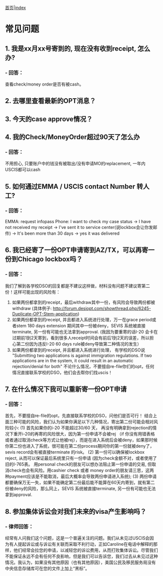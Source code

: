 [首页](https://ion2014.github.io/OPTActionLogs/index_ch)|[index](https://ion2014.github.io/OPTActionLogs)
# 常见问题

## 1. 我是xx月xx号寄到的, 现在没有收到receipt, 怎么办?
### - 回答：
查看check/money order是否有被cash。
## 2. 去哪里查看最新的OPT消息？
## 3. 今天的case approve情况？
## 4. 我的Check/MoneyOrder超过90天了怎么办
### - 回答：
不用担心, 只要账户中的钱没有被取出/没有申请MO的replacement, 一年内USCIS都可以cash
## 5. 如何通过EMMA / USCIS contact Number 转人工?
### - 回答：
EMMA: request infopass
Phone: I want to check my case status -> I have not received my receipt -> I've sent it to service center(说lockbox会让你发邮件) -> It's been more than 30 days -> yes it was delivered
## 6. 我已经寄了一份OPT申请寄到AZ/TX，可以再寄一份到Chicago lockbox吗？
### - 回答：
我们了解到各学校DSO的回复都是不建议这样做，材料没有问题不建议寄第二份！这样可能出现的风险有：
1. 如果两份都拿到的receipt，最后withdraw其中一份，有风险会导致两份都被withdraw (具体例子: http://forum.desiopt.com/showthread.php/6245-Duplicate-OPT-Stem-application)
2. 如果两份都拿到的receipt, 并且都进入系统进行处理，万一在grace period或者stem 180 days extension 期间其中一份被deny，SEVIS 系统被直接terminate, 另一份有可能也无法拿到approval. (我因为要重寄的话I-20 会卡在过期前1到2天寄到，看到很多人receipt时间会有前后1到2天的误差，所以担心第二份因为违反I-20 60 days rule被deny导致第二种情况的发生）
3. 如果两份都拿到的receipt, 并且都进入系统进行处理， 有学校的DSO说 "Submitting two applications is against immigration regulations. If two applications are in the system, it could result in an automatic rejection/denial for both"
不论什么情况，不要擅自re-file你们的opt，任何情况直接联系学校的DSO，他们会去帮你们找uscis！

## 7. 在什么情况下我可以重新寄一份OPT申请
### - 回答：
首先，不要擅自re-file的opt，先直接联系学校的DSO，问他们是否可行！
结合上面三种可能的风险，我们认为如果你满足以下几种情况，寄出第二份可能会相对风险较小:
(1) 首先如果你的i-20 不能超过30/60 天， 再没有明确拿到rejection的情况下重开i-20的再寄的风险很大，因为第一份申请不会被rej （if 你没有用错表格或者通过取消check等方式让他被rej），而是在进入系统后会被deny，如果那时候你第二份也进入了系统，很可能在第二份process期间你的第一份就被deny了，sevis record会有被直接terminate 的risk。
(2) 第一份可以确保被lockbox reject, 从而可以保证最后系统里只有一份申请 (因为check金额不对，或者使用了旧的I-765表。 用personal check的朋友可以想办法阻止第一份申请的交易, 但取消check也会有风险。用cashier check 或者 money order的朋友请三思，这两种payment应该是不能取消，最后大概率会导致两份申请进入系统);
(3) 两份申请都要确保万无一失，如果不能确定第二份最后能不能算在60天内寄到，就有第二份被deny的风险，那么同上，SEVIS 系统被直接terminate, 另一份有可能也无法拿到approval.

## 8. 参加集体诉讼会对我们未来的visa产生影响吗？
### - 律师回答：
经常有人问我们这个问题，这是一个普遍关注的问题。我们从未见过USCIS会因为有人提起诉讼或与诉讼有关联而采取不利行动，正如Caroline在电话中解释的那样，他们经常会拉您的申请，以减轻您的诉讼费用，从而打败集体诉讼。尽管我们不能保证永远不会有任何不良影响，但是我们可以告诉您，我们过去从未见过这种情况。我认为，如果没有其他原因（也有其他原因），美国公民及移民服务局没有中央信息存储库可在您的文件上加上“黑标”。



